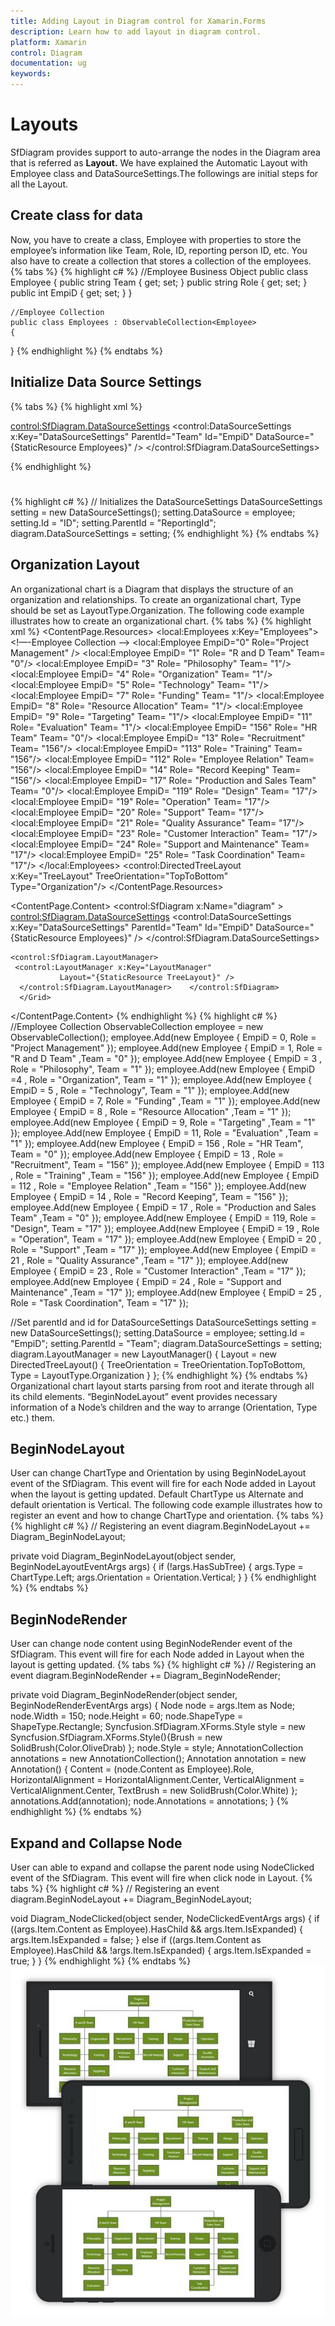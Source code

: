 ```yaml
---
title: Adding Layout in Diagram control for Xamarin.Forms
description: Learn how to add layout in diagram control.
platform: Xamarin
control: Diagram
documentation: ug
keywords: 
---
```


# Layouts
 SfDiagram provides support to auto-arrange the nodes in the Diagram area that is referred as **Layout.**
We have explained the Automatic Layout with Employee class and DataSourceSettings.The followings are initial steps for all the Layout.

## Create class for data
 Now, you have to create a class, Employee with properties to store the employee’s information like Team, Role, ID, reporting person ID, etc. You also have to create a collection that stores a collection of the employees.
{% tabs %}
{% highlight c# %}
//Employee Business Object
    public class Employee
    {
        public string Team { get; set; }
        public string Role { get; set; }
        public int EmpiD { get; set; }
    }

    //Employee Collection
    public class Employees : ObservableCollection<Employee>
    {
}
{% endhighlight %}
{% endtabs %}
##
## Initialize Data Source Settings 
{% tabs %}
{% highlight xml %}
<!--Initializes the DataSourceSettings -->
<control:SfDiagram.DataSourceSettings>
        <control:DataSourceSettings x:Key="DataSourceSettings" ParentId="Team" Id="EmpiD" 
        DataSource="{StaticResource Employees}" />
      </control:SfDiagram.DataSourceSettings>

{% endhighlight %}
# 
{% highlight c# %}
// Initializes the DataSourceSettings 
 DataSourceSettings setting = new DataSourceSettings();
 setting.DataSource = employee;
 setting.Id = "ID";
 setting.ParentId = "ReportingId";
 diagram.DataSourceSettings = setting;
{% endhighlight %}
{% endtabs %}

## Organization Layout
An organizational chart is a Diagram that displays the structure of an organization and relationships. To create an organizational chart, Type should be set as LayoutType.Organization. The following code example illustrates how to create an organizational chart. 
{% tabs %}
{% highlight xml %}
<ContentPage.Resources>
   <ResourceDictionary>
      <local:Employees x:Key="Employees">
    <!—-Employee Collection -->
          <local:Employee EmpiD="0" Role="Project Management" />
          <local:Employee EmpiD= "1"  Role= "R and D Team" Team= "0"/>
          <local:Employee EmpiD= "3"  Role= "Philosophy" Team= "1"/>
          <local:Employee EmpiD= "4"  Role= "Organization" Team= "1"/>
          <local:Employee EmpiD= "5"  Role= "Technology" Team= "1"/>
          <local:Employee EmpiD= "7"  Role= "Funding" Team= "1"/>
          <local:Employee EmpiD= "8"  Role= "Resource Allocation" Team= "1"/>
          <local:Employee EmpiD= "9"  Role= "Targeting" Team= "1"/>
          <local:Employee EmpiD= "11"  Role= "Evaluation" Team= "1"/>
          <local:Employee EmpiD= "156"  Role= "HR Team" Team= "0"/>
          <local:Employee EmpiD= "13"  Role= "Recruitment" Team= "156"/>
          <local:Employee EmpiD= "113"  Role= "Training" Team= "156"/>
          <local:Employee EmpiD= "112"  Role= "Employee Relation" Team= "156"/>
          <local:Employee EmpiD= "14"  Role= "Record Keeping" Team= "156"/>
          <local:Employee EmpiD= "17"  Role= "Production and Sales Team" Team= "0"/>
          <local:Employee EmpiD= "119"  Role= "Design" Team= "17"/>
          <local:Employee EmpiD= "19"  Role= "Operation" Team= "17"/>
          <local:Employee EmpiD= "20"  Role= "Support" Team= "17"/>
          <local:Employee EmpiD= "21"  Role= "Quality Assurance" Team= "17"/>
          <local:Employee EmpiD= "23"  Role= "Customer Interaction" Team= "17"/>
          <local:Employee EmpiD= "24"  Role= "Support and Maintenance" Team= "17"/>
          <local:Employee EmpiD= "25"  Role= "Task Coordination" Team= "17"/>
          </local:Employees>
    <control:DirectedTreeLayout x:Key="TreeLayout" TreeOrientation="TopToBottom" Type="Organization"/>
    </ResourceDictionary>
</ContentPage.Resources>

  <ContentPage.Content>
    <Grid x:Name="grid">
  <control:SfDiagram x:Name="diagram" >
    <!--Initializes the DataSourceSettings--> 
    <control:SfDiagram.DataSourceSettings>
        <control:DataSourceSettings x:Key="DataSourceSettings" ParentId="Team" Id="EmpiD" 
        DataSource="{StaticResource Employees}" />
      </control:SfDiagram.DataSourceSettings>
   <!--Initializes the Layout-->
    <control:SfDiagram.LayoutManager>
     <control:LayoutManager x:Key="LayoutManager" 
               Layout="{StaticResource TreeLayout}" />
      </control:SfDiagram.LayoutManager>    </control:SfDiagram>
      </Grid>
</ContentPage.Content>
{% endhighlight %}
{% highlight c# %}
//Employee Collection
ObservableCollection<Employee> employee = new ObservableCollection<Employee>();
            employee.Add(new Employee { EmpiD = 0, Role = "Project Management" });
            employee.Add(new Employee { EmpiD = 1,  Role = "R and D Team" ,Team = "0" });
            employee.Add(new Employee { EmpiD = 3 , Role = "Philosophy", Team = "1" });
            employee.Add(new Employee { EmpiD =4 , Role = "Organization", Team = "1" });
            employee.Add(new Employee { EmpiD = 5 , Role = "Technology", Team = "1" });
            employee.Add(new Employee { EmpiD = 7,  Role = "Funding" ,Team = "1" });
            employee.Add(new Employee { EmpiD = 8 , Role = "Resource Allocation" ,Team = "1" });
            employee.Add(new Employee { EmpiD = 9,  Role = "Targeting" ,Team = "1" });
            employee.Add(new Employee { EmpiD = 11,  Role = "Evaluation" ,Team = "1" });
            employee.Add(new Employee { EmpiD = 156 , Role = "HR Team", Team = "0" });
            employee.Add(new Employee { EmpiD = 13 , Role = "Recruitment", Team = "156" });
            employee.Add(new Employee { EmpiD = 113 , Role = "Training" ,Team = "156" });
            employee.Add(new Employee { EmpiD = 112 , Role = "Employee Relation" ,Team = "156" });
            employee.Add(new Employee { EmpiD = 14 , Role = "Record Keeping", Team = "156" });
            employee.Add(new Employee { EmpiD = 17 , Role = "Production and Sales Team" ,Team = "0" });
            employee.Add(new Employee { EmpiD = 119,  Role = "Design", Team = "17" });
            employee.Add(new Employee { EmpiD = 19 , Role = "Operation", Team = "17" });
            employee.Add(new Employee { EmpiD = 20 , Role = "Support" ,Team = "17" });
            employee.Add(new Employee { EmpiD = 21 , Role = "Quality Assurance" ,Team = "17" });
            employee.Add(new Employee { EmpiD = 23 , Role = "Customer Interaction" ,Team = "17" });
            employee.Add(new Employee { EmpiD = 24 , Role = "Support and Maintenance" ,Team = "17" });
            employee.Add(new Employee { EmpiD = 25 , Role = "Task Coordination", Team = "17" });

//Set parentId and id for DataSourceSettings
DataSourceSettings setting = new DataSourceSettings();
setting.DataSource = employee;
setting.Id = "EmpiD";
setting.ParentId = "Team";
diagram.DataSourceSettings = setting;
diagram.LayoutManager = new LayoutManager() { Layout = new DirectedTreeLayout() { TreeOrientation = TreeOrientation.TopToBottom, Type = LayoutType.Organization } };
{% endhighlight %}
{% endtabs %}
Organizational chart layout starts parsing from root and iterate through all its child elements. “BeginNodeLayout” event provides necessary information of a Node’s children and the way to arrange (Orientation, Type etc.) them.

## BeginNodeLayout
User can change ChartType and Orientation by using BeginNodeLayout event of the SfDiagram. This event will fire for each Node added in Layout when the layout is getting updated. Default ChartType us Alternate and default orientation is Vertical. The following code example illustrates how to register an event and how to change ChartType and orientation.
{% tabs %}
{% highlight c# %}
  // Registering an event 
 diagram.BeginNodeLayout += Diagram_BeginNodeLayout; 

private void Diagram_BeginNodeLayout(object sender, BeginNodeLayoutEventArgs args)
        {
            if (!args.HasSubTree)
            {
                args.Type = ChartType.Left;
                args.Orientation = Orientation.Vertical;
            }
        }
{% endhighlight %}
{% endtabs %}

## BeginNodeRender
User can change node content using BeginNodeRender event of the SfDiagram. This event will fire for each Node added in Layout when the layout is getting updated.
{% tabs %}
{% highlight c# %}
// Registering an event
diagram.BeginNodeRender += Diagram_BeginNodeRender;

private void Diagram_BeginNodeRender(object sender, BeginNodeRenderEventArgs args)
        {
            Node node = args.Item as Node;
            node.Width = 150;
            node.Height = 60;
            node.ShapeType = ShapeType.Rectangle;
            Syncfusion.SfDiagram.XForms.Style style = new Syncfusion.SfDiagram.XForms.Style(){Brush = new SolidBrush(Color.OliveDrab) }; 
            node.Style = style;
            AnnotationCollection annotations = new AnnotationCollection();
            Annotation annotation = new Annotation()
            {
                Content = (node.Content as Employee).Role,
                HorizontalAlignment =             HorizontalAlignment.Center,
                VerticalAlignment = VerticalAlignment.Center,
                TextBrush = new SolidBrush(Color.White)
            };
            annotations.Add(annotation);
            node.Annotations = annotations;
        }
{% endhighlight %}
{% endtabs %}

## Expand and Collapse Node
User can able to expand and collapse the parent node using NodeClicked event of the SfDiagram. This event will fire when click node in Layout.
{% tabs %}
{% highlight c# %}
// Registering an event
diagram.BeginNodeLayout += Diagram_BeginNodeLayout;

void Diagram_NodeClicked(object sender, NodeClickedEventArgs args)
 {
     if ((args.Item.Content as Employee).HasChild && args.Item.IsExpanded)
         {
                args.Item.IsExpanded = false;
         }
     else if ((args.Item.Content as Employee).HasChild && !args.Item.IsExpanded)
         {
                args.Item.IsExpanded = true;
         }
  }
{% endhighlight %}
{% endtabs %}
![](Layout_images/Layout_img1.jpeg)

